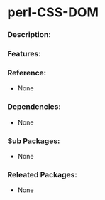 # perl-CSS-DOM

### Description:


### Features:


### Reference:
* None

### Dependencies:
* None

### Sub Packages:
* None

### Releated Packages:
* None